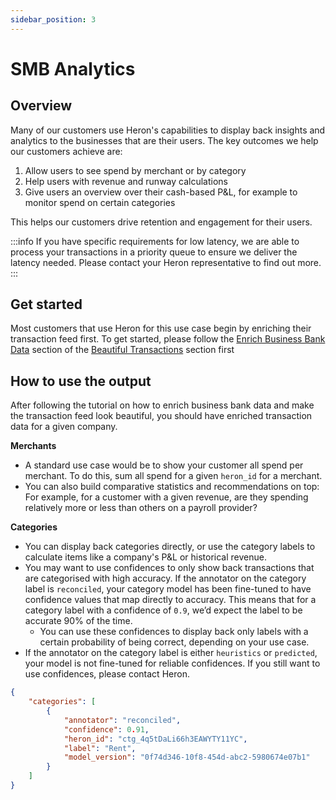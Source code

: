 ```yaml
---
sidebar_position: 3
---
```


# SMB Analytics

## Overview

Many of our customers use Heron's capabilities to display back insights and analytics to the businesses that are their users. 
The key outcomes we help our customers achieve are:

1. Allow users to see spend by merchant or by category
2. Help users with revenue and runway calculations
3. Give users an overview over their cash-based P&L, for example to monitor spend on certain categories

This helps our customers drive retention and engagement for their users.

:::info
If you have specific requirements for low latency, we are able to process your
transactions in a priority queue to ensure we deliver the latency needed.
Please contact your Heron representative to find out more.
:::

## Get started

Most customers that use Heron for this use case begin by enriching their transaction feed first. To get started, please follow the [Enrich Business Bank Data](beautiful-transactions#enrich-business-bank-data) section of the [Beautiful Transactions](beautiful-transactions) section first

## How to use the output

After following the tutorial on how to enrich business bank data and make the transaction feed look beautiful, you should have enriched transaction data for a given company.

**Merchants**
- A standard use case would be to show your customer all spend per merchant. To do this, sum all spend for a given `heron_id` for a merchant.
- You can also build comparative statistics and recommendations on top: For example, for a customer with a given revenue, are they spending relatively more or less than others on a payroll provider?

**Categories**
- You can display back categories directly, or use the category labels to calculate items like a company's P&L or historical revenue.
- You may want to use confidences to only show back transactions that are categorised with high accuracy. If the annotator on the category label is `reconciled`, your category model has been fine-tuned to have confidence values that map directly to accuracy. This means that for a category label with a confidence of `0.9`, we’d expect the label to be accurate 90% of the time.
    - You can use these confidences to display back only labels with a certain probability of being correct, depending on your use case.
- If the annotator on the category label is either `heuristics` or `predicted`, your model is not fine-tuned for reliable confidences. If you still want to use confidences, please contact Heron.

```json
{
    "categories": [
        {
            "annotator": "reconciled",
            "confidence": 0.91,
            "heron_id": "ctg_4q5tDaLi66h3EAWYTY11YC",
            "label": "Rent",
            "model_version": "0f74d346-10f8-454d-abc2-5980674e07b1"
        }
    ]
}
```
